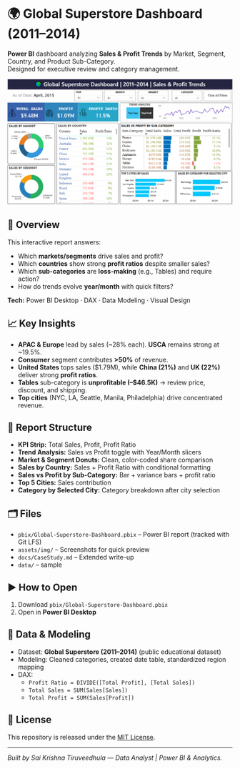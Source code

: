 # 🌍 Global Superstore Dashboard (2011–2014)

**Power BI** dashboard analyzing **Sales & Profit Trends** by Market, Segment, Country, and Product Sub-Category.  
Designed for executive review and category management.

![Dashboard Cover](assets/img/Global-Superstore-Dashboard-Overiew.PNG)

## 🔎 Overview
This interactive report answers:
- Which **markets/segments** drive sales and profit?
- Which **countries** show strong **profit ratios** despite smaller sales?
- Which **sub-categories** are **loss-making** (e.g., Tables) and require action?
- How do trends evolve **year/month** with quick filters?

**Tech:** Power BI Desktop · DAX · Data Modeling · Visual Design

## 📈 Key Insights
- **APAC & Europe** lead by sales (~28% each). **USCA** remains strong at ~19.5%.
- **Consumer** segment contributes **>50%** of revenue.
- **United States** tops sales ($1.79M), while **China (21%)** and **UK (22%)** deliver strong **profit ratios**.
- **Tables** sub-category is **unprofitable (–$46.5K)** → review price, discount, and shipping.
- **Top cities** (NYC, LA, Seattle, Manila, Philadelphia) drive concentrated revenue.

## 🧭 Report Structure
- **KPI Strip:** Total Sales, Profit, Profit Ratio
- **Trend Analysis:** Sales vs Profit toggle with Year/Month slicers
- **Market & Segment Donuts:** Clean, color-coded share comparison
- **Sales by Country:** Sales + Profit Ratio with conditional formatting
- **Sales vs Profit by Sub-Category:** Bar + variance bars + profit ratio
- **Top 5 Cities:** Sales contribution
- **Category by Selected City:** Category breakdown after city selection

## 🗂 Files
- `pbix/Global-Superstore-Dashboard.pbix` – Power BI report (tracked with Git LFS)
- `assets/img/` – Screenshots for quick preview
- `docs/CaseStudy.md` – Extended write-up
- `data/` – sample

## ▶️ How to Open
1. Download `pbix/Global-Superstore-Dashboard.pbix`
2. Open in **Power BI Desktop**

## 🧱 Data & Modeling
- Dataset: **Global Superstore (2011–2014)** (public educational dataset)
- Modeling: Cleaned categories, created date table, standardized region mapping
- DAX:
  - `Profit Ratio = DIVIDE([Total Profit], [Total Sales])`
  - `Total Sales = SUM(Sales[Sales])`
  - `Total Profit = SUM(Sales[Profit])`

## 📜 License
This repository is released under the [MIT License](LICENSE).

---

*Built by Sai Krishna Tiruveedhula — Data Analyst | Power BI & Analytics.*




